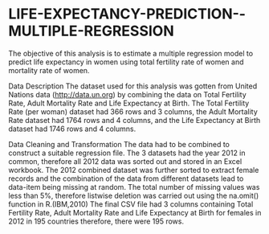 # LIFE-EXPECTANCY-PREDICTION--MULTIPLE-REGRESSION
The objective of this analysis is to estimate a multiple regression model to predict life expectancy in women using total fertility rate of women and mortality rate of women. 

Data Description
The dataset used for this analysis was gotten from United Nations data (http://data.un.org) by combining the data on Total Fertility Rate, Adult Mortality Rate and Life Expectancy at Birth. The Total Fertility Rate (per woman) dataset had 366 rows and 3 columns, the Adult Mortality Rate dataset had 1764 rows and 4 columns, and the Life Expectancy at Birth dataset had 1746 rows and 4 columns.

Data Cleaning and Transformation 
The data had to be combined to construct a suitable regression file. The 3 datasets had the year 2012 in common, therefore all 2012 data was sorted out and stored in an Excel workbook. The 2012 combined dataset was further sorted to extract female records and the combination of the data from different datasets lead to data-item being missing at random. The total number of missing values was less than 5%, therefore listwise deletion was carried out using the na.omit() function in R.(IBM,2010) The final CSV file had 3 columns containing Total Fertility Rate, Adult Mortality Rate and Life Expectancy at Birth for females in 2012 in 195 countries therefore, there were 195 rows.
